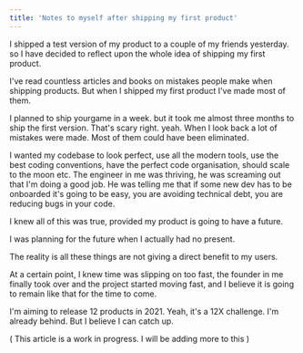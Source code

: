 ```yaml
---
title: 'Notes to myself after shipping my first product'
---
```


I shipped a test version of my product to a couple of my friends yesterday. so I have decided to reflect upon the whole idea of shipping my first product.

I've read countless articles and books on mistakes people make when shipping products. But when I shipped my first product I've made most of them.

I planned to ship yourgame in a week. but it took me almost three months to ship the first version. That's scary right. yeah. When I look back a lot of mistakes were made. Most of them could have been eliminated.

I wanted my codebase to look perfect, use all the modern tools, use the best coding conventions, have the perfect code organisation, should scale to the moon etc. The engineer in me was thriving, he was screaming out that I'm doing a good job. He was telling me that if some new dev has to be onboarded it's going to be easy, you are avoiding technical debt, you are reducing bugs in your code.

I knew all of this was true, provided my product is going to have a future.

I was planning for the future when I actually had no present.

The reality is all these things are not giving a direct benefit to my users.

At a certain point, I knew time was slipping on too fast, the founder in me finally took over and the project started moving fast, and I believe it is going to remain like that for the time to come.

I'm aiming to release 12 products in 2021. Yeah, it's a 12X challenge. I'm already behind. But I believe I can catch up.

( This article is a work in progress. I will be adding more to this )
